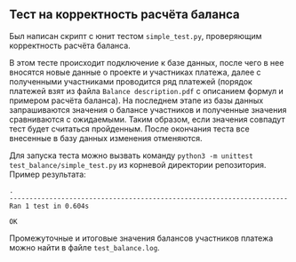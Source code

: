 ## Тест на корректность расчёта баланса

Был написан скрипт с юнит тестом ```simple_test.py```, проверяющим корректность расчёта баланса. 

В этом тесте происходит подключение к базе данных, после чего в нее вносятся новые данные о проекте и участниках платежа, далее с полученными участниками проводится ряд платежей (порядок платежей взят из файла ```Balance description.pdf``` с описанием формул и примером расчёта баланса). На последнем этапе из базы данных запрашиваются значения о балансе участников и полученные значения сравниваются с ожидаемыми. Таким образом, если значения совпадут тест будет считаться пройденным. После окончания теста все внесенные в базу данных изменения отменяются.

Для запуска теста можно вызвать команду `python3 -m unittest test_balance/simple_test.py` из корневой директории репозитория. Пример результата:

```
.
----------------------------------------------------------------------
Ran 1 test in 0.604s

OK
```

Промежуточные и итоговые значения балансов участников платежа можно найти в файле `test_balance.log`.
